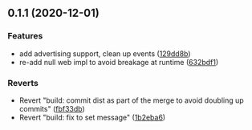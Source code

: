 ## 0.1.1 (2020-12-01)


### Features

* add advertising support, clean up events ([129dd8b](https://github.com/RangerRick/capacitor-ibeacon/commit/129dd8b5de0ade034a6a3e523354fda076871971))
* re-add null web impl to avoid breakage at runtime ([632bdf1](https://github.com/RangerRick/capacitor-ibeacon/commit/632bdf11815760ded8676b4441c1fcb8734b4c3d))


### Reverts

* Revert "build: commit dist as part of the merge to avoid doubling up commits" ([fbf33db](https://github.com/RangerRick/capacitor-ibeacon/commit/fbf33db1a7c076a6ce2a054bce295342180c4c00))
* Revert "build: fix to set message" ([1b2eba6](https://github.com/RangerRick/capacitor-ibeacon/commit/1b2eba6327b81c639aeb9aa119d324ec38059072))



